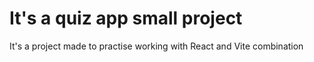 # It's a quiz app small project
It's a project made to practise working with React and Vite combination
